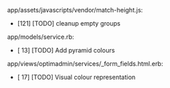app/assets/javascripts/vendor/match-height.js:
  * [121] [TODO] cleanup empty groups

app/models/service.rb:
  * [ 13] [TODO] Add pyramid colours

app/views/optimadmin/services/_form_fields.html.erb:
  * [ 17] [TODO] Visual colour representation

